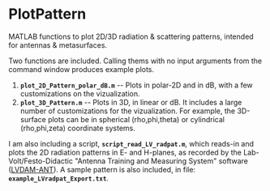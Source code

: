 # PlotPattern
MATLAB functions to plot 2D/3D radiation & scattering patterns, intended for antennas & metasurfaces.

Two functions are included. Calling thems with no input arguments from the command window produces example plots.
1. **`plot_2D_Pattern_polar_dB.m`** -- Plots in polar-2D and in dB, with a few customizations on the vizualization.
2. **`plot_3D_Pattern.m`** -- Plots in 3D, in linear or dB. It includes a large number of customizations for the vizualization. For example, the 3D-surface plots can be in spherical (rho,phi,theta) or cylindrical (rho,phi,zeta) coordinate systems.

I am also including a script, **`script_read_LV_radpat.m`**, which reads-in and plots the 2D radiation patterns in E- and H-planes, as recorded by the Lab-Volt/Festo-Didactic "Antenna Training and Measuring System" software ([LVDAM-ANT](https://labvolt.festo.com/solutions/9_telecommunications/69-8092-00_antenna_training_and_measuring_system)). A sample pattern is also included, in file: **`example_LVradpat_Export.txt`**.
